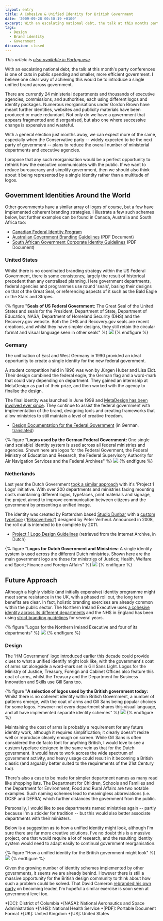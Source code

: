 ```yaml
---
layout: entry
title: A Cohesive & Unified Identity for British Government
date: '2009-09-28 00:50:19 +0100'
excerpt: With an escalating national debt, the talk at this months party conferences is of cuts to public spending and smaller, more efficient government. I believe one clear way of achieving this would be to introduce a single unified brand across government.
tags:
  - Design
  - Brand identity
  - Government
discussion: closed
---
```

*This article is [also available in Portuguese][br-pt].*

With an escalating national debt, the talk at this month's party conferences is one of cuts in public spending and smaller, more efficient government. I believe one clear way of achieving this would be to introduce a single unified brand across government.

There are currently 24 ministerial departments and thousands of executive agencies, commissions, and authorities, each using different logos and identity packages. Numerous reorganisations under Gordon Brown have meant further identities, websites and publicity materials have been produced or made redundant. Not only do we have a government that appears fragmented and disorganised, but also one where successive change is expensive and wasteful.

With a general election just months away, we can expect more of the same, especially when the Conservative party -- widely expected to be the next party of government -- plans to reduce the overall number of ministerial departments and executive agencies.

I propose that any such reorganisation would be a perfect opportunity to rethink how the executive communicates with the public. If we want to reduce bureaucracy and simplify government, then we should also think about it being represented by a single identity rather than a multitude of logos.

## Government Identities Around the World
Other governments have a similar array of logos of course, but a few have implemented coherent branding strategies. I illustrate a few such schemes below, but further examples can be found in Canada, Australia and South Africa too:

  * [Canadian Federal Identity Program](http://www.tbs-sct.gc.ca/fip-pcim/index-eng.asp)
  * [Australian Government Branding Guidelines](http://www.pmc.gov.au/guidelines/docs/design_guidelines_PMC.pdf) (PDF Document)
  * [South African Government Corporate Identity Guidelines](http://www.gcis.gov.za/services/govt/corpid.pdf) (PDF Document)

### United States
Whilst there is no coordinated branding strategy within the US Federal Government, there is some consistency, largely the result of historical precedent than any centralised planning. Here government departments, federal agencies and programmes use round 'seals', basing their designs on that of the Great Seal, or referencing aspects of it such as the Bald Eagle or the Stars and Stripes.

{% figure "**Seals of US Federal Government:** The Great Seal of the United States and seals for the President, Department of State, Department of Education, NASA, Department of Homeland Security (DHS) and the Recovery.gov website. Both the DHS and Recovery.gov seals are recent creations, and whilst they have simpler designs, they still retain the circular format and visual language seen in other seals" %}
![](/assets/images/2009/09/usgovernmentseals.png)
{% endfigure %}

### Germany
The unification of East and West Germany in 1990 provided an ideal opportunity to create a single identity for the new federal government.

A student competition held in 1996 was won by Jürgen Huber and Lisa Eidt. Their design combined the federal eagle, the German flag and a word-mark that could vary depending on department. They gained an internship at MetaDesign as part of their prize, and then worked with the agency to finalise the design.

The final identity was launched in June 1999 and [MetaDesign has been involved ever since][1]. They continue to assist the federal government with implementation of the brand, designing tools and creating frameworks that allow ministries to still maintain a level of creative freedom.

  * [Design Documentation for the Federal Government](http://styleguide.bundesregierung.de/) (in German, [translated](http://www.systranet.com/turl/?systranuid=aHR0cC1zdHlsZWd1aWRlLmJ1bmRlc3JlZ2llcnVuZy5kZS9kZV9lbg==))

{% figure "**Logos used by the German Federal Government:** One single (and scalable) identity system is used across all federal ministries and agencies. Shown here are logos for the Federal Goverment, the Federal Ministry of Education and Research, the Federal Supervisory Authority for Air Navigation Services and the Federal Archives" %}
![](/assets/images/2009/09/germangovernment.png)
{% endfigure %}

### Netherlands
Last year the Dutch Government [took a similar approach][2] with it's 'Project 1 Logo' initiative. With over 200 departments and ministries facing mounting costs maintaining different logos, typefaces, print materials and signage, the project aimed to improve communication between citizens and the government by presenting a unified image.

The identity was created by Rotterdam based [Studio Dunbar][3] with a [custom typeface][4] ('[Rijksoverheid][5]') designed by Peter Verheul. Announced in 2008, the roll out is intended to be complete by 2011.

  * [Project 1 Logo Design Guidelines](http://web.archive.org/web/20110228221006/http://rijkshuisstijl.communicatieplein.nl/) (retrieved from the Internet Archive, in Dutch)

{% figure "**Logos for Dutch Government and Ministries:** A single identity system is used across the different Dutch ministries. Shown here are the main government logo are those for ministries of Justice; Health, Welfare and Sport; Finance and Foreign Affairs" %}
![](/assets/images/2009/09/dutchgovernment.png)
{% endfigure %}

## Future Approach

Although a highly visible (and initially expensive) identity programme might meet some resistance in the UK, with a phased roll out, the long term benefits are clear. In fact, holistic branding exercises are already common within the public sector. The Northern Ireland Executive uses [a cohesive identity across its different departments][6] and the NHS in England has been using [strict branding guidelines][7] for several years.

{% figure "Logos for the Northern Ireland Executive and four of its departments" %}
![](/assets/images/2009/09/niexecutive.png)
{% endfigure %}

### Design
The 'HM Government' logo introduced earlier this decade could provide clues to what a unified identify might look like, with the government's coat of arms sat alongside a word-mark set in Gill Sans Light. Logos for the Ministry of Justice, Treasury, Foreign and Cabinet Offices also feature this coat of arms, whilst the Treasury and the Department for Business Innovation and Skills use Gill Sans too.

{% figure "**A selection of logos used by the British government today:** Whilst there is no coherent identity within British Government, a number of patterns emerge, with the coat of arms and Gill Sans being popular choices for some logos. However not every department shares this visual language, and all have implemented separate identity schemes" %}
![](/assets/images/2009/09/ukgovernmentnow.png)
{% endfigure %}

Maintaining the coat of arms is probably a requirement for any future identity work, although it requires simplification; it clearly doesn't resize well or reproduce cleanly enough on screen. While Gill Sans is often considered the de facto font for anything British, I would love to see a custom typeface designed in the same vein as that for the Dutch government. It would have to work across the wide spectrum of government activity, and heavy usage could result in it becoming a British classic (and arguably better suited to the requirements of the 21st Century too).

There's also a case to be made for simpler department names as many read like shopping lists. The Department for Children, Schools and Families and the Department for Environment, Food and Rural Affairs are two notable examples. Such naming schemes lead to meaningless abbreviations (i.e. DCSF and DEFRA) which further distances the government from the public.

Personally, I would like to see departments named ministries again -- partly because I'm a stickler for tradition -- but this would also better associate departments with their ministers.

Below is a suggestion as to how a unified identity might look, although I'm sure there are far more creative solutions. I've no doubt this is a massive project, one that would require a lot of research, and the resulting identity system would need to adapt easily to continual government reorganisation.

{% figure "How a unified identity for the British government might look" %}
![](/assets/images/2009/09/ukgovernmentproposal.png)
{% endfigure %}

Given the growing number of identity schemes implemented by other governments, it seems we are already behind. However there is still a massive opportunity for the British design community to think about how such a problem could be solved. That David Cameron [rebranded his own party][8] on becoming leader, I'm hopeful a similar exercise is soon seen at government level too.

[br-pt]: http://logobr.org/branding/design-governamental-uma-identidade-coesa-e-unificada-para-o-governo-britanico/
[1]: http://www.metadesign.de/html/en/2381.html
[2]: http://www.design.nl/item/new_logo_for_the_dutch_national_government
[3]: http://www.studiodumbar.com/
[4]: http://www.designworkplan.com/typography-fonts/rijksoverheid-sans-serif.htm
[5]: http://www.farhill.nl/01_typefaces/Rijksoverheid.html
[6]: http://www.northernireland.gov.uk/index/gov.htm
[7]: http://www.nhsidentity.nhs.uk/
[8]: http://news.bbc.co.uk/1/hi/uk_politics/5348630.stm

*[DC]: District of Columbia
*[NASA]: National Aeronautics and Space Administration
*[NHS]: National Health Service
*[PDF]: Portable Document Format
*[UK]: United Kingdom
*[US]: United States
